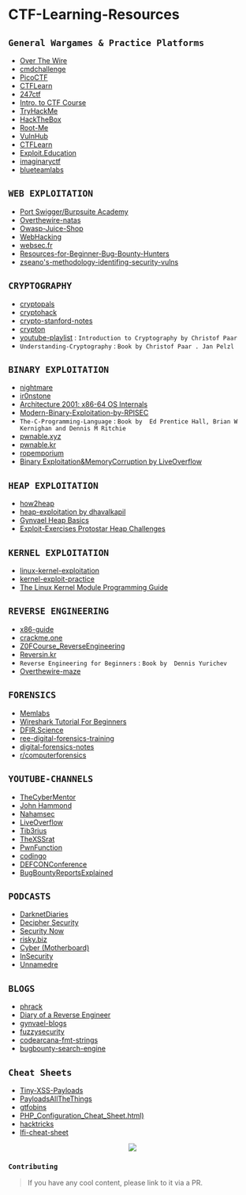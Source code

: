 # CTF-Learning-Resources

## `General Wargames & Practice Platforms`

- [Over The Wire](http://overthewire.org/wargames/) 
- [cmdchallenge](https://cmdchallenge.com/)
- [PicoCTF](https://picoctf.com) 
- [CTFLearn](https://ctflearn.com)
- [247ctf](https://247ctf.com/)
- [Intro. to CTF Course](https://www.hoppersroppers.org/courseCTF.html)
- [TryHackMe](https://tryhackme.com)
- [HackTheBox](https://hackthebox.eu)
- [Root-Me](https://www.root-me.org/)
- [VulnHub](https://www.vulnhub.com/)
- [CTFLearn](https://ctflearn.com)
- [Exploit.Education](http://exploit.education)
- [imaginaryctf](https://imaginaryctf.org/)
- [blueteamlabs](https://blueteamlabs.online/)


## `WEB EXPLOITATION`

- [Port Swigger/Burpsuite Academy](https://portswigger.net/web-security)
- [Overthewire-natas](https://overthewire.org/wargames/natas/)
- [Owasp-Juice-Shop](https://github.com/juice-shop/juice-shop)
- [WebHacking](http://webhacking.kr) 
- [websec.fr](http://websec.fr/)
- [Resources-for-Beginner-Bug-Bounty-Hunters](https://github.com/nahamsec/Resources-for-Beginner-Bug-Bounty-Hunters)
- [zseano's-methodology-identifing-security-vulns](https://www.bugbountyhunter.com/methodology/zseanos-methodology.pdf)

## `CRYPTOGRAPHY`

- [cryptopals](https://cryptopals.com/)
- [cryptohack](https://cryptohack.org/)
- [crypto-stanford-notes](https://crypto.stanford.edu/pbc/notes/)
- [crypton](https://github.com/ashutosh1206/Crypton) 
- [youtube-playlist](https://www.youtube.com/channel/UC1usFRN4LCMcfIV7UjHNuQg/videos) : `Introduction to Cryptography by Christof Paar`
- `Understanding-Cryptography` : `Book by Christof Paar . Jan Pelzl`


## `BINARY EXPLOITATION`


- [nightmare](https://guyinatuxedo.github.io/)
- [ir0nstone](https://ir0nstone.gitbook.io/notes/)
- [Architecture 2001: x86-64 OS Internals](https://p.ost2.fyi/dashboard)
- [Modern-Binary-Exploitation-by-RPISEC](http://security.cs.rpi.edu/courses/binexp-spring2015/)
- `The-C-Programming-Language` : `Book by  Ed Prentice Hall, Brian W Kernighan and Dennis M Ritchie`
- [pwnable.xyz](https://pwnable.xyz/)
- [pwnable.kr](https://pwnable.kr/)
- [ropemporium](https://ropemporium.com/)
- [Binary Exploitation&MemoryCorruption by LiveOverflow](https://www.youtube.com/watch?v=iyAyN3GFM7A&list=PLhixgUqwRTjxglIswKp9mpkfPNfHkzyeN)

## `HEAP EXPLOITATION`

- [how2heap](https://github.com/shellphish/how2heap)
- [heap-exploitation by dhavalkapil](https://heap-exploitation.dhavalkapil.com/)
- [Gynvael Heap Basics](https://www.youtube.com/watch?v=OwQk9Ti4mg4)
- [Exploit-Exercises Protostar Heap Challenges](https://exploit.education/protostar/)


## `KERNEL EXPLOITATION`

- [linux-kernel-exploitation](https://github.com/xairy/linux-kernel-exploitation)
- [kernel-exploit-practice](https://github.com/pr0cf5/kernel-exploit-practice)
- [The Linux Kernel Module Programming Guide](https://sysprog21.github.io/lkmpg/) 


## `REVERSE ENGINEERING`

- [x86-guide](https://www.cs.virginia.edu/~evans/cs216/guides/x86.html)
- [crackme.one](https://crackmes.one/)
- [Z0FCourse_ReverseEngineering](https://github.com/0xZ0F/Z0FCourse_ReverseEngineering)
- [Reversin.kr](http://reversing.kr/)
- `Reverse Engineering for Beginners` : `Book by  Dennis Yurichev`
- [Overthewire-maze](https://overthewire.org/wargames/maze/)

## `FORENSICS`

- [Memlabs](https://github.com/stuxnet999/MemLabs)
- [Wireshark Tutorial For Beginners](https://www.youtube.com/playlist?list=PLR0bgGon_WTK9PHDzrlje4bqEh3p0NxxX)
- [DFIR.Science](https://www.youtube.com/channel/UCOSFVxvpr3OPiaJSwHWN8BQ)
- [ree-digital-forensics-training](https://freetraining.dfirdiva.com/free-digital-forensics-training)
- [digital-forensics-notes](https://themayor.notion.site/a47e5899e9174fe5b65f53ac9661e640?v=7c5f2dc65d814389958a2592007597c2)
- [r/computerforensics](https://www.reddit.com/r/computerforensics/wiki/resources#wiki_youtube)


## `YOUTUBE-CHANNELS`

- [TheCyberMentor](https://www.youtube.com/c/TheCyberMentor)
- [John Hammond](https://www.youtube.com/channel/UCVeW9qkBjo3zosnqUbG7CFw)
- [Nahamsec](https://www.youtube.com/c/Nahamsec/)
- [LiveOverflow](https://www.youtube.com/channel/UClcE-kVhqyiHCcjYwcpfj9w)
- [Tib3rius](https://www.youtube.com/c/Tib3rius)
- [TheXSSrat](https://www.youtube.com/c/TheXSSrat)
- [PwnFunction](https://www.youtube.com/c/PwnFunction)
- [codingo](https://www.youtube.com/c/codingo)
- [DEFCONConference](https://www.youtube.com/user/DEFCONConference)
- [BugBountyReportsExplained](https://www.youtube.com/c/BugBountyReportsExplained)

## `PODCASTS`

+ [DarknetDiaries](https://darknetdiaries.com/)
+ [Decipher Security](https://www.buzzsprout.com/228511)
+ [Security Now](https://www.grc.com/securitynow.htm)
+ [risky.biz](https://risky.biz/)
+ [Cyber (Motherboard)](https://www.vice.com/en_us/article/59vpnx/introducing-cyber-a-hacking-podcast-by-motherboard)
+ [InSecurity](https://threatvector.cylance.com/en_us/category/podcasts.html)
+ [Unnamedre](https://unnamedre.com/)

## `BLOGS`

- [phrack](http://www.phrack.org/)
- [Diary of a Reverse Engineer](https://doar-e.github.io/index.html)
- [gynvael-blogs](https://gynvael.coldwind.pl/)
- [fuzzysecurity](http://www.fuzzysecurity.com/tutorials.html)
- [codearcana-fmt-strings](https://codearcana.com/posts/2013/05/02/introduction-to-format-string-exploits.html)
- [bugbounty-search-engine](https://www.bugbountyhunting.com/)

## `Cheat Sheets` 

- [Tiny-XSS-Payloads](https://tinyxss.terjanq.me/)
- [PayloadsAllTheThings](https://github.com/s0wr0b1ndef/PayloadsAllTheThings)
- [gtfobins](https://gtfobins.github.io/)
- [PHP_Configuration_Cheat_Sheet.html)](https://cheatsheetseries.owasp.org/cheatsheets/PHP_Configuration_Cheat_Sheet.html)
- [hacktricks](https://book.hacktricks.xyz/)
- [lfi-cheat-sheet](https://highon.coffee/blog/lfi-cheat-sheet/)



<p align="center">
  <a href="#">
    <img  src="https://miro.medium.com/proxy/1*cihPkdjv-7l7RqZdgI_BvA.gif"  />
  </a>
</p>

### `Contributing`
> If you have any cool content, please link to it via a PR.